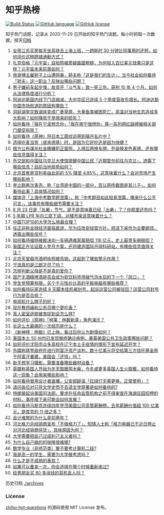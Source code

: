 # 知乎热榜
[![Build Status](https://github.com/ToWeLong/zhihu-hot-questions/workflows/CI/badge.svg)](https://github.com/ToWeLong/zhihu-hot-questions/actions)
[![GitHub language](https://img.shields.io/badge/language-golang-orange.svg)](https://golang.org/)
[![GitHub license](https://img.shields.io/github/license/ToWeLong/zhihu-hot-questions)](https://github.com/ToWeLong/zhihu-hot-questions/blob/main/LICENSE)

知乎热门话题，记录从 2020-11-29 日开始的知乎热门话题。每小时抓取一次数据，按天[归档](./archives)

<!-- BEGIN -->

1. [女孩江苏买房每天坐高铁去上海上班，一趟耗时 50 分钟比同事用时还短，如何评价这种跨城通勤方式？](https://www.zhihu.com/question/549573750)
1. [扎克伯格「元宇宙」自拍照被质疑画面粗糙，为何投入百亿美元效果只是这样？元宇宙未来前景如何？](https://www.zhihu.com/question/549575932)
1. [旅游博主雇轿子上山遭网暴，轿夫称「这是我们的生计」，当今社会如何看待「轿夫」这一职业？反映出哪些问题？](https://www.zhihu.com/question/549461481)
1. [男子嫌前车起步慢，故意开「斗气车」致一死三伤，获刑 10 年 4 个月，如何从法律角度进行分析？](https://www.zhihu.com/question/549530573)
1. [阿迪达斯国内线下门店缩减，大中华区已连续 5 个季度营收负增长。阿迪达斯中国市场败退的原因有哪些？](https://www.zhihu.com/question/549480626)
1. [洞庭湖旱灾致湖床变成广袤草原，大量鱼类被困死亡，高温对当地生态造成多大影响？如何降低干旱带来的损失？](https://www.zhihu.com/question/549585361)
1. [如何看待「我在宁波想念你」「我在南宁很想你」等一系列网红路牌被相关部门督促拆除？](https://www.zhihu.com/question/549443892)
1. [如何看待《原神》将日本工霞纹运用到璃月名片中？](https://www.zhihu.com/question/549377737)
1. [选择吃麦当劳（或肯德基）时，是因为它好吃还是因为快捷？](https://www.zhihu.com/question/534957606)
1. [俄方公布谋杀杜金娜嫌犯正面照，入境后两换车牌，乔装换发色离境，还有哪些信息值得关注？](https://www.zhihu.com/question/549575800)
1. [外交部和中国驻乌克兰大使馆提醒中国公民「近期暂勿前往乌克兰」，透露了哪些信息？目前当地局势如何？](https://www.zhihu.com/question/549482598)
1. [北京首套房贷利率由此前的 5% 降至 4.85%，这意味着什么？会对市场产生哪些影响？](https://www.zhihu.com/question/549584902)
1. [李立群再次表态，称「台湾是中国的一部分，否认网传截图是其儿子」，如何看待此事？具体情况如何？](https://www.zhihu.com/question/549580388)
1. [媒体评「上海中考数学题泄露」，称「中考题目如此轻易泄露，哪来什么公平可言」，该事件有哪些细节需要关注？](https://www.zhihu.com/question/549496585)
1. [8 月 23 日是「处暑」节气，是不是意味着已经「出暑」了？你那里还热吗？](https://www.zhihu.com/question/549540842)
1. [5  年期 LPR 年内三度下调，对楼市来说意味着什么？](https://www.zhihu.com/question/549464042)
1. [中国TOP10的大学怎么排最合理？](https://www.zhihu.com/question/395717364)
1. [任正非称全球经济面临衰退，华为应改变经营方针，把活下来作为主要纲领，透露出哪些信号？](https://www.zhihu.com/question/549617797)
1. [如何看待福特被裁决向一车祸遇难家属赔偿 116 亿元，史上最贵车祸赔偿？](https://www.zhihu.com/question/549445300)
1. [我国正在论证载人登月方案，还将建造国际月球科研站，有哪些信息值得关注？](https://www.zhihu.com/question/549314592)
1. [北京天堂超市酒吧执照被吊销，这起到了哪些警示作用？](https://www.zhihu.com/question/549459095)
1. [宁浩真的是江郎才尽了吗？](https://www.zhihu.com/question/314010564)
1. [怎样判断父母是不是真的爱你？](https://www.zhihu.com/question/321353759)
1. [国产无酒精啤酒是否会成为软饮料市场继气泡水后的下一个「风口」？](https://www.zhihu.com/question/549483970)
1. [学生党预算有限，买个千元性价比高的平板电脑有哪些推荐？](https://www.zhihu.com/question/549545542)
1. [如何看待玩家连续 8 天脚本挂机被封号，起诉运营公司被驳回？运营公司封号行为是否合规？](https://www.zhihu.com/question/549455880)
1. [电视机什么牌子的好？](https://www.zhihu.com/question/267249456)
1. [现在教师编和公务员哪个更吃香？](https://www.zhihu.com/question/526531833)
1. [真人密室逃脱被鬼捉到会怎么样?](https://www.zhihu.com/question/339910997)
1. [如何评价《原神》「柯莱：林薮新芽」角色演示？](https://www.zhihu.com/question/549503096)
1. [长这么大最痛的一次经历是什么？](https://www.zhihu.com/question/549545212)
1. [《新神榜：杨戬》已上映，看过后你认为剧情如何？](https://www.zhihu.com/question/549056542)
1. [美国本土 50 州均已发现猴痘确诊病例，暴露美国公共卫生政策哪些问题？](https://www.zhihu.com/question/549599631)
1. [如何评价沈阳市众多高校在辽宁本土无疫情的情形下宣布延迟开学？](https://www.zhihu.com/question/548515693)
1. [外媒称拜登政府在进行阿富汗资产谈判，数十亿美元将交给第三方信托基金用于阿富汗重建，美国会「还钱」吗？](https://www.zhihu.com/question/548699149)
1. [新手想学习摄影，需要准备哪些器材设备？](https://www.zhihu.com/question/549158551)
1. [英媒称英国人开始为冬天取暖囤木柴，今冬或更多英国人生火取暖，如何看待这一现象？会带来哪些影响？](https://www.zhihu.com/question/549596230)
1. [如何看待冒用设计者直播，公安部辟谣「红绿灯无需更换，正常使用」？](https://www.zhihu.com/question/549602331)
1. [请问各位对只背文学史而不去读文学原著是如何看待的?](https://www.zhihu.com/question/545577838)
1. [特朗普起诉美国司法部，要求在任命监管机构之前不得审查在海湖庄园扣押的材料，事件接下来可能会如何发展？](https://www.zhihu.com/question/549573417)
1. [如何看待马斯克连续四年登顶美国公司高管薪酬榜，去年薪酬价值超 100 亿美元，是库克的 11 倍之多？](https://www.zhihu.com/question/549596583)
1. [会计难熬的为什么是前两年？](https://www.zhihu.com/question/544888682)
1. [河北格力总经销商宣布「不做格力了」，知情人士称「格力电器已于近日停止对河北经销商供货」，具体原因为何？](https://www.zhihu.com/question/549611323)
1. [大学需要把自己过成利己主义者吗？](https://www.zhihu.com/question/549558542)
1. [为什么自己做的的咖啡很难喝?](https://www.zhihu.com/question/453900533)
1. [数学专业（非师范类）要不要考计算机二级?](https://www.zhihu.com/question/538951292)
1. [我是高一的学生，需要为大学做考虑吗？](https://www.zhihu.com/question/549593032)
1. [什么才是不成熟的表现？](https://www.zhihu.com/question/503406861)
1. [如果可以重来一次，你会选择在哪个时候重新来过?](https://www.zhihu.com/question/549283372)
1. [给男朋友买 80 多块钱的耳机丢人吗？](https://www.zhihu.com/question/547374188)

<!-- END -->

历史归档 [./archives](./archives)


### License
[zhihu-hot-questions](https://github.com/towelong/zhihu-hot-questions) 的源码使用 MIT License 发布。